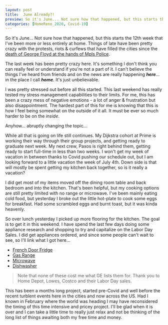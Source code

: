 ```yaml
---
layout: post
title:  June Already?!
preview: So it's June... Not sure how that happened, but this starts the 12th week that I've been more or less entirely at home. Things of late have been pretty crazy with the protests, riots & curfews that have filled the cities since the [death of George Floyd at the hands of Mpls Police.
categories: [HomeReno_2020, Covid-19]
---
```


So it's June... Not sure how that happened, but this starts the 12th week that I've been more or less entirely at home. Things of late have been pretty crazy with the protests, riots & curfews that have filled the cities since the [death of George Floyd at the hands of Mpls Police](https://www.mprnews.org/crime-law-and-justice/killing-of-george-floyd).

The last week has been pretty crazy here. It's something I don't think you can really feel or understand if you're not a part of it. I can't believe the things I've heard from friends and on the news are really happening __*here*__... in the place I call __*home*__.  It's just unbelievable. 

I was pretty stressed out before all this started. This last weekend has really tested my stress management capabilities to their limits. For me, this has been a crazy mess of negative emotions - a lot of anger & frustration but also disappointment. The hardest part of this for me is knowing that this is how I feel being somewhat on the outside of it all. It must be ever so much harder to be on the *inside*.

Anyhow... abruptly changing the topic... 

While all that is going on life still continues. My Dijkstra cohort at Prime is working their way through their group projects, and getting ready to graduate next week. My next crew, Paxos is right behind them, getting ready to start full-time in less than two weeks. I won't get my week of vacation in between thanks to Covid pushing our schedule out, but I am looking forward to a little vacation the week of July 4th. Down side is  that will mostly be spent getting my kitchen back together, so is it really a vacation?

I did get most of my items moved off the dining room table and back bedroom and into the kitchen. That's been helpful, but my cooking options are still pretty limited with no range or microwave. I've been mainly eating cold food, but yesterday I broke out the little hot-plate to cook some eggs for breakfast. Had some scrambled eggs and burnt toast, but it was kinda heavenly.

So over lunch yesterday I picked up more flooring for the kitchen. The goal is to get it in this weekend. I have spend the last few days doing some appliance research and shopping to try and capitalize on the Labor Day Sales. I did get appliances ordered, and since some people can't wait to see, so I'll link what I got here...

- [French Door Fridge](https://www.geappliances.com/appliance/GE-Profile-Series-ENERGY-STAR-23-1-Cu-Ft-Counter-Depth-French-Door-Refrigerator-PWE23KMKES)
- [Gas Range](https://www.geappliances.com/appliance/GE-30-Free-Standing-Gas-Double-Oven-Convection-Range-JGB860EEJES)
- [Microwave](https://www.geappliances.com/appliance/GE-1-9-Cu-Ft-Over-the-Range-Sensor-Microwave-Oven-JVM7195EKES)
- [Dishwasher](https://www.geappliances.com/appliance/GE-Profile-Top-Control-with-Stainless-Steel-Interior-Dishwasher-with-Sanitize-Cycle-Dry-Boost-with-Fan-Assist-PDT715SMNES)

> Note that none of these cost me what GE lists them for. Thank you to Home Depot, Lowes, Costco and their Labor Day sales.

This has been a months long project, started pre-Covid and well before the recent turblent events here in the cities and now across the US. Had I known in February where the world was heading I may have reconsidered the timing of this time intensive and pricey project. I'll be glad when it is over and I can take a little time to really just relax and not be thinking of the long list of things awaiting both my free time and money. 